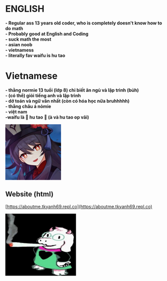 # ENGLISH

**- Regular ass 13 years old coder, who is completely doesn't know how to do math** <br>
**- Probably good at English and Coding** <br>
**- suck math the most** <br>
**- asian noob** <br>
**- vietnamess** <br>
**- literally fav waifu is hu tao** <br>

# Vietnamese
**- thằng normie 13 tuổi (lớp 8) chỉ biết ăn ngủ và lập trình (bủh)**  <br>
**- (có thể) giỏi tiếng anh và lập trình** <br>
**- dở toán và ngữ văn nhất (còn có hóa học nữa bruhhhhh)** <br>
**- thằng châu á nỏmie** <br>
**- việt nam** <br>
**-waifu là 💞 hu tao 💞 (à và hu tao op vãi)** <br>

<img src="stuff/hutao.jpg" alt="thằng normie" width="175" height="175"/>

## Website (html)
[https://aboutme.tkyanh69.repl.co](https://aboutme.tkyanh69.repl.co)

<img src="stuff/fatblunt.jpg" alt="REAL" width="222" height="195"/>
